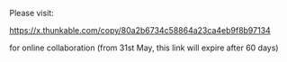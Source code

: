 Please visit:

https://x.thunkable.com/copy/80a2b6734c58864a23ca4eb9f8b97134

for online collaboration (from 31st May, this link will expire after 60 days)